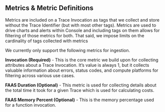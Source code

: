<!--
title: Metrics
menuText: Metrics
description: Metric definitions
menuOrder: 5
-->

## Metrics & Metric Definitions
Metrics are included on a Trace Invocation as tags that we collect and 
store without the Trace Identifier (but with most other tags).  Metrics 
are used to drive charts and alerts within Console and including tags 
on them allows for filtering of those metrics for both. That said, we 
impose limits on the cardinality of tags collected with metrics 

We currently only support the following metrics for ingestion.

**Invocation (Required)** - This is the core metric we build upon for 
collecting attributes about a Trace Invocation. It’s value is always 1, 
but it collects valuable information about errors, status codes, and 
compute platforms for filtering across various use cases.

**FAAS Duration (Optional)** - This metric is used for collecting 
details about the total time it took for a given Trace which is 
used for calculating costs. 

**FAAS Memory Percent (Optional)**  - This is the memory percentage 
used for a function invocation.